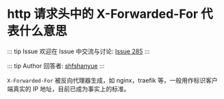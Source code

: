 # http 请求头中的 X-Forwarded-For 代表什么意思



::: tip Issue 
 欢迎在 Issue 中交流与讨论: [Issue 285](https://github.com/shfshanyue/Daily-Question/issues/285) 
:::

::: tip Author 
回答者: [shfshanyue](https://github.com/shfshanyue) 
:::

`X-Forwarded-For` 被反向代理器生成，如 nginx，traefik 等，一般用作标识客户端真实的 IP 地址，目前已成为事实上的标准。